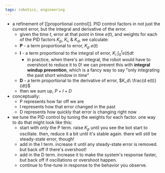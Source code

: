 ```yaml
---
tags: robotics, engineering
---
```


- a refinement of [[proportional control]]. PID control factors in not just the current error, but the integral and derivative of the error.
	- given the time $t$, error at that point in time $e(t)$, and weights for each of the PID factors $K_p$, $K_i$, & $K_d$, we calculate:
	- **P** -  a term proportional to error, $K_p\ e(t)$
	- **I** - a term proportional to the integral of error, $K_i\ \int_0^t e(t)dt$
		- in practice, when there's an integral, the robot would have to overshoot to reduce it to 0! we can prevent this with **integral windup prevention**, which is a fancy way to say "only integrating the past short window in time"
	- **D** - a term proportional to the derivative of error, $K_d\ \frac{d e(t)}{dt}$
	- then we sum up, $P + I + D$
- conceptually:
	- P represents how far off we are
	- I represents how that error changed in the past
	- D represents how quickly that error is changing right now
- we tune the PID control by tuning the weights for each factor. one way to do that might look like this:
	- start with *only* the P term. raise $K_p$ until you see the bot start to oscillate. then, reduce it a bit until it's stable again. there will still be steady-state error, though!
	- add in the I term. increase it until any steady-state error is removed. but back off if there's overshoot!
	- add in the D term. increase it to make the system's response faster, but back off if oscillations or overshoot happen.
	- continue to fine-tune in response to the behavior you observe.